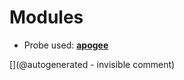 
# Modules

* Probe used: __[apogee](/include/probes/auto/apogee.md)__


[](@autogenerated - invisible comment)